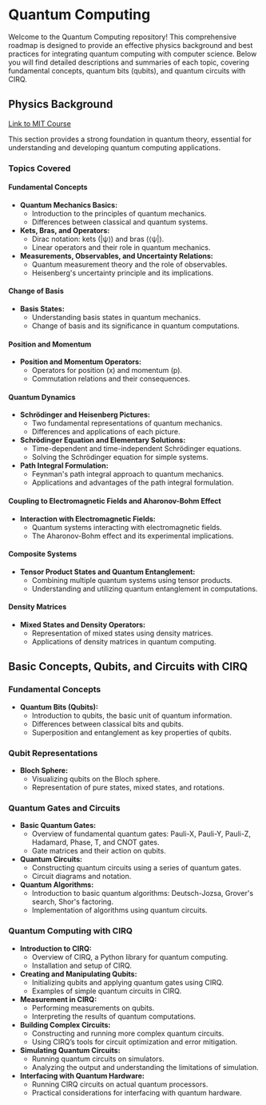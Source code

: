 # Quantum Computing

Welcome to the Quantum Computing repository! This comprehensive roadmap is designed to provide an effective physics background and best practices for integrating quantum computing with computer science. Below you will find detailed descriptions and summaries of each topic, covering fundamental concepts, quantum bits (qubits), and quantum circuits with CIRQ.

## Physics Background
[Link to MIT Course](https://ocw.mit.edu/courses/8-321-quantum-theory-i-fall-2017)

This section provides a strong foundation in quantum theory, essential for understanding and developing quantum computing applications.

### Topics Covered

#### Fundamental Concepts
- **Quantum Mechanics Basics:**
  - Introduction to the principles of quantum mechanics.
  - Differences between classical and quantum systems.
- **Kets, Bras, and Operators:**
  - Dirac notation: kets (|ψ⟩) and bras (⟨ψ|).
  - Linear operators and their role in quantum mechanics.
- **Measurements, Observables, and Uncertainty Relations:**
  - Quantum measurement theory and the role of observables.
  - Heisenberg's uncertainty principle and its implications.

#### Change of Basis
- **Basis States:**
  - Understanding basis states in quantum mechanics.
  - Change of basis and its significance in quantum computations.

#### Position and Momentum
- **Position and Momentum Operators:**
  - Operators for position (x) and momentum (p).
  - Commutation relations and their consequences.

#### Quantum Dynamics
- **Schrödinger and Heisenberg Pictures:**
  - Two fundamental representations of quantum mechanics.
  - Differences and applications of each picture.
- **Schrödinger Equation and Elementary Solutions:**
  - Time-dependent and time-independent Schrödinger equations.
  - Solving the Schrödinger equation for simple systems.
- **Path Integral Formulation:**
  - Feynman's path integral approach to quantum mechanics.
  - Applications and advantages of the path integral formulation.

#### Coupling to Electromagnetic Fields and Aharonov-Bohm Effect
- **Interaction with Electromagnetic Fields:**
  - Quantum systems interacting with electromagnetic fields.
  - The Aharonov-Bohm effect and its experimental implications.

#### Composite Systems
- **Tensor Product States and Quantum Entanglement:**
  - Combining multiple quantum systems using tensor products.
  - Understanding and utilizing quantum entanglement in computations.

#### Density Matrices
- **Mixed States and Density Operators:**
  - Representation of mixed states using density matrices.
  - Applications of density matrices in quantum computing.

## Basic Concepts, Qubits, and Circuits with CIRQ

### Fundamental Concepts
- **Quantum Bits (Qubits):**
  - Introduction to qubits, the basic unit of quantum information.
  - Differences between classical bits and qubits.
  - Superposition and entanglement as key properties of qubits.

### Qubit Representations
- **Bloch Sphere:**
  - Visualizing qubits on the Bloch sphere.
  - Representation of pure states, mixed states, and rotations.

### Quantum Gates and Circuits
- **Basic Quantum Gates:**
  - Overview of fundamental quantum gates: Pauli-X, Pauli-Y, Pauli-Z, Hadamard, Phase, T, and CNOT gates.
  - Gate matrices and their action on qubits.
- **Quantum Circuits:**
  - Constructing quantum circuits using a series of quantum gates.
  - Circuit diagrams and notation.
- **Quantum Algorithms:**
  - Introduction to basic quantum algorithms: Deutsch-Jozsa, Grover's search, Shor's factoring.
  - Implementation of algorithms using quantum circuits.

### Quantum Computing with CIRQ
- **Introduction to CIRQ:**
  - Overview of CIRQ, a Python library for quantum computing.
  - Installation and setup of CIRQ.
- **Creating and Manipulating Qubits:**
  - Initializing qubits and applying quantum gates using CIRQ.
  - Examples of simple quantum circuits in CIRQ.
- **Measurement in CIRQ:**
  - Performing measurements on qubits.
  - Interpreting the results of quantum computations.
- **Building Complex Circuits:**
  - Constructing and running more complex quantum circuits.
  - Using CIRQ’s tools for circuit optimization and error mitigation.
- **Simulating Quantum Circuits:**
  - Running quantum circuits on simulators.
  - Analyzing the output and understanding the limitations of simulation.
- **Interfacing with Quantum Hardware:**
  - Running CIRQ circuits on actual quantum processors.
  - Practical considerations for interfacing with quantum hardware.
